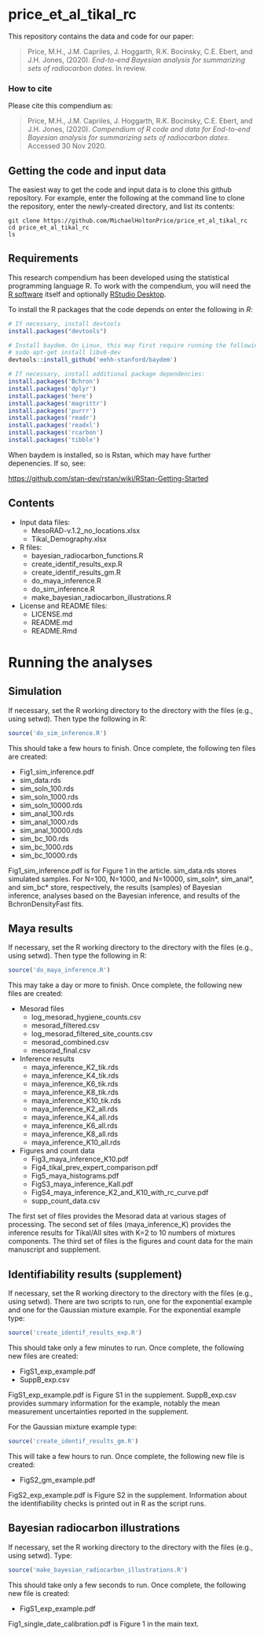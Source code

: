 
<!-- README.md is generated from README.Rmd. Please edit that file -->
price\_et\_al\_tikal\_rc
========================

This repository contains the data and code for our paper:

> Price, M.H., J.M. Capriles, J. Hoggarth, R.K. Bocinsky, C.E. Ebert, and J.H. Jones, (2020). *End-to-end Bayesian analysis for summarizing sets of radiocarbon dates*. In review.

<!-- Our pre-print is online here: -->
<!-- > Authors, (YYYY). _End-to-end Bayesian analysis for summarizing sets of radiocarbon dates_. Name of journal/book, Accessed 30 Nov 2020. Online at <https://doi.org/xxx/xxx> -->
### How to cite

Please cite this compendium as:

> Price, M.H., J.M. Capriles, J. Hoggarth, R.K. Bocinsky, C.E. Ebert, and J.H. Jones, (2020). *Compendium of R code and data for End-to-end Bayesian analysis for summarizing sets of radiocarbon dates*. Accessed 30 Nov 2020.

Getting the code and input data
-------------------------------

The easiest way to get the code and input data is to clone this github repository. For example, enter the following at the command line to clone the repository, enter the newly-created directory, and list its contents:

``` console
git clone https://github.com/MichaelHoltonPrice/price_et_al_tikal_rc
cd price_et_al_tikal_rc
ls
```

Requirements
------------

This research compendium has been developed using the statistical programming language R. To work with the compendium, you will need the [R software](https://cloud.r-project.org/) itself and optionally [RStudio Desktop](https://rstudio.com/products/rstudio/download/).

To install the R packages that the code depends on enter the following in *R*:

``` r
# If necessary, install devtools
install.packages("devtools")

# Install baydem. On Linux, this may first require running the following in a terminal window:
# sudo apt-get install libv8-dev
devtools::install_github('eehh-stanford/baydem')

# If necessary, install additional package dependencies:
install.packages('Bchron')
install.packages('dplyr')
install.packages('here')
install.packages('magrittr')
install.packages('purrr')
install.packages('readr')
install.packages('readxl')
install.packages('rcarbon')
install.packages('tibble')
```

When baydem is installed, so is Rstan, which may have further depenencies. If so, see:

<https://github.com/stan-dev/rstan/wiki/RStan-Getting-Started>

Contents
--------

-   Input data files:
    -   MesoRAD-v.1.2\_no\_locations.xlsx
    -   Tikal\_Demography.xlsx
-   R files:
    -   bayesian\_radiocarbon\_functions.R
    -   create\_identif\_results\_exp.R
    -   create\_identif\_results\_gm.R
    -   do\_maya\_inference.R
    -   do\_sim\_inference.R
    -   make\_bayesian\_radiocarbon\_illustrations.R
-   License and README files:
    -   LICENSE.md
    -   README.md
    -   README.Rmd

Running the analyses
====================

Simulation
----------

If necessary, set the R working directory to the directory with the files (e.g., using setwd). Then type the following in R:

``` r
source('do_sim_inference.R')
```

This should take a few hours to finish. Once complete, the following ten files are created:

-   Fig1\_sim\_inference.pdf
-   sim\_data.rds
-   sim\_soln\_100.rds
-   sim\_soln\_1000.rds
-   sim\_soln\_10000.rds
-   sim\_anal\_100.rds
-   sim\_anal\_1000.rds
-   sim\_anal\_10000.rds
-   sim\_bc\_100.rds
-   sim\_bc\_1000.rds
-   sim\_bc\_10000.rds

Fig1\_sim\_inference.pdf is for Figure 1 in the article. sim\_data.rds stores simulated samples. For N=100, N=1000, and N=10000, sim\_soln\*, sim\_anal\*, and sim\_bc\* store, respectively, the results (samples) of Bayesian inference, analyses based on the Bayesian inference, and results of the BchronDensityFast fits.

Maya results
------------

If necessary, set the R working directory to the directory with the files (e.g., using setwd). Then type the following in R:

``` r
source('do_maya_inference.R')
```

This may take a day or more to finish. Once complete, the following new files are created:

-   Mesorad files
    -   log\_mesorad\_hygiene\_counts.csv
    -   mesorad\_filtered.csv
    -   log\_mesorad\_filtered\_site\_counts.csv
    -   mesorad\_combined.csv
    -   mesorad\_final.csv
-   Inference results
    -   maya\_inference\_K2\_tik.rds
    -   maya\_inference\_K4\_tik.rds
    -   maya\_inference\_K6\_tik.rds
    -   maya\_inference\_K8\_tik.rds
    -   maya\_inference\_K10\_tik.rds
    -   maya\_inference\_K2\_all.rds
    -   maya\_inference\_K4\_all.rds
    -   maya\_inference\_K6\_all.rds
    -   maya\_inference\_K8\_all.rds
    -   maya\_inference\_K10\_all.rds
-   Figures and count data
    -   Fig3\_maya\_inference\_K10.pdf
    -   Fig4\_tikal\_prev\_expert\_comparison.pdf
    -   Fig5\_maya\_histograms.pdf
    -   FigS3\_maya\_inference\_Kall.pdf
    -   FigS4\_maya\_inference\_K2\_and\_K10\_with\_rc\_curve.pdf
    -   supp\_count\_data.csv

The first set of files provides the Mesorad data at various stages of processing. The second set of files (maya\_inference\_K) provides the inference results for Tikal/All sites with K=2 to 10 numbers of mixtures components. The third set of files is the figures and count data for the main manuscript and supplement.

Identifiability results (supplement)
------------------------------------

If necessary, set the R working directory to the directory with the files (e.g., using setwd). There are two scripts to run, one for the exponential example and one for the Gaussian mixture example. For the exponential example type:

``` r
source('create_identif_results_exp.R')
```

This should take only a few minutes to run. Once complete, the following new files are created:

-   FigS1\_exp\_example.pdf
-   SuppB\_exp.csv

FigS1\_exp\_example.pdf is Figure S1 in the supplement. SuppB\_exp.csv provides summary information for the example, notably the mean measurement uncertainties reported in the supplement.

For the Gaussian mixture example type:

``` r
source('create_identif_results_gm.R')
```

This will take a few hours to run. Once complete, the following new file is created:

-   FigS2\_gm\_example.pdf

FigS2\_exp\_example.pdf is Figure S2 in the supplement. Information about the identifiability checks is printed out in R as the script runs.

Bayesian radiocarbon illustrations
----------------------------------

If necessary, set the R working directory to the directory with the files (e.g., using setwd). Type:

``` r
source('make_bayesian_radiocarbon_illustrations.R')
```

This should take only a few seconds to run. Once complete, the following new file is created:

-   FigS1\_exp\_example.pdf

Fig1\_single\_date\_calibration.pdf is Figure 1 in the main text.
